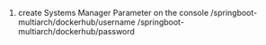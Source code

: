 1. create Systems Manager Parameter on the console
/springboot-multiarch/dockerhub/username
/springboot-multiarch/dockerhub/password